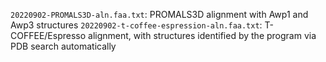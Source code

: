 `20220902-PROMALS3D-aln.faa.txt`: PROMALS3D alignment with Awp1 and Awp3 structures
`20220902-t-coffee-espression-aln.faa.txt`: T-COFFEE/Espresso alignment, with structures identified by the program via PDB search automatically
